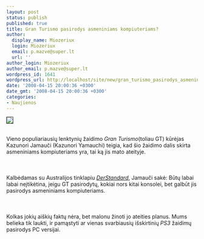 ```yaml
---
layout: post
status: publish
published: true
title: Gran Turismo pasirodys asmeniniams kompiuteriams?
author:
  display_name: Miozeriux
  login: Miozeriux
  email: p.mazve@super.lt
  url: ''
author_login: Miozeriux
author_email: p.mazve@super.lt
wordpress_id: 1641
wordpress_url: http://localhost/site/new/gran_turismo_pasirodys_asmeniniams_kompiuteriams_/
date: '2008-04-15 20:00:36 +0300'
date_gmt: '2008-04-15 20:00:36 +0300'
categories:
- Naujienos
---
```

<div class="imgright"><img src="http://www.technews.lt/upl/Failai/GTPrologue.jpg" border="1"></div>
<p><br>Vieno populiariausių lenktynių žaidimo <i>Gran Turismo</i>(toliau GT) kūrėjas Kazunori Jamauči (Kazunori Yamauchi) teigia, kad šio žaidimo dalis skirta asmeniniams kompiuteriams yra, tai ką jis mato ateityje.<br />
<br><br />
<br>Kalbėdamas su Australijos tinklapiu <a class="ns" href="http://derstandard.at/?url=/?id=3293567"><i>DerStandard</i></a>, Jamauči sakė: Būtų labai labai neįtikėtina, jeigu GT pasirodytų, kokiai nors kitai konsolei, bet galbūt jis pasirodys asmeniniams kompiuteriams.<br />
<br><br />
<br>Kolkas jokių aiškių faktų nėra, bet malonu žinoti jo ateities planus. Mums belieka tik laukti, ir pamąstyti ar vienas svarbiausių išskirtinių <i>PS3</i> žaidimų pasirodys PC versijai.</p>
